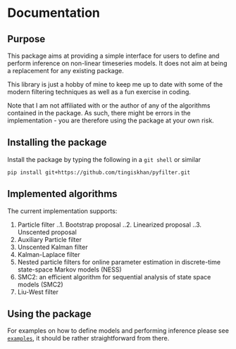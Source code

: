 # Documentation

## Purpose
This package aims at providing a simple interface for users to define and perform inference on non-linear timeseries
models. It does not aim at being a replacement for any existing package.

This library is just a hobby of mine to keep me up to date with some of the modern filtering techniques as well as a
fun exercise in coding.

Note that I am not affiliated with or the author of any of the algorithms contained in the package. As such, there
might be errors in the implementation - you are therefore using the package at your own risk.

## Installing the package
Install the package by typing the following in a `git shell` or similar
```
pip install git+https://github.com/tingiskhan/pyfilter.git
```

## Implemented algorithms
The current implementation supports:
1. Particle filter
..1. Bootstrap proposal
..2. Linearized proposal
..3. Unscented proposal
2. Auxiliary Particle filter
3. Unscented Kalman filter
4. Kalman-Laplace filter
5. Nested particle filters for online parameter estimation in discrete-time state-space Markov models (NESS)
6. SMC2: an efficient algorithm for sequential analysis of state space models (SMC2)
7. Liu-West filter

## Using the package
For examples on how to define models and performing inference please see
[`examples`](www.github.com/tingiskhan/pyfilter/examples), it should be rather straightforward from there.

